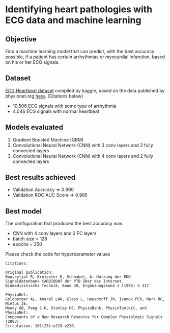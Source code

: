 # Identifying heart pathologies with ECG data and machine learning

## Objective
Find a machine learning model that can predict, with the best accuracy possible, if a patient has certain arrhythmias or myocardial infarction, based on his or her ECG signals.


## Dataset
[ECG Heartbeat dataset](https://www.kaggle.com/shayanfazeli/heartbeat) compiled by kaggle, based on the data published by physionet.org [here](https://www.physionet.org/content/ptbdb/1.0.0/). (Citations below)

- 10,506 ECG signals with some type of arrhythmia
-  4,046 ECG signals with normal heartbeat


## Models evaluated
1. Gradient Boosted Machine (GBM)
2. Convolutional Neural Network (CNN) with 3 conv layers and 2 fully connected layers
3. Convolutional Neural Network (CNN) with 4 conv layers and 2 fully connected layers


## Best results achieved
- Validation Accuracy       => 0.990
- Validation ROC AUC Score  => 0.985


## Best model
The configuration that produced the best accuracy was:

- CNN with 4 conv layers and 2 FC layers
- batch size = 128
- epochs = 250

Please check the code for hyperparameter values


```
Citations:

Original publication:
Bousseljot R, Kreiseler D, Schnabel, A. Nutzung der EKG-Signaldatenbank CARDIODAT der PTB über das Internet. 
Biomedizinische Technik, Band 40, Ergänzungsband 1 (1995) S 317

PhysioNet:
Goldberger AL, Amaral LAN, Glass L, Hausdorff JM, Ivanov PCh, Mark RG, Mietus JE, 
Moody GB, Peng C-K, Stanley HE. PhysioBank, PhysioToolkit, and PhysioNet: 
Components of a New Research Resource for Complex Physiologic Signals (2003). 
Circulation. 101(23):e215-e220.
```
